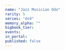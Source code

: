 ```yaml
---
name: "Jazz Musician Odo"
rarity: 5
series: "ds9"
memory_alpha: ""
bigbook_tier:
events:
in_portal:
published: false
---
```

